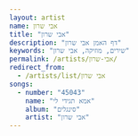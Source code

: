 ```yaml
---
layout: artist
name: אבי שרון
title: "אבי שרון"
description: "דף האמן אבי שרון"
keywords: "שירים, מוזיקה, אבי שרון"
permalink: /artists/אבי-שרון/
redirect_from:
  - /artists/list/אבי שרון
songs:
  - number: "45043"
    name: "אמא תגידי לי"
    album: "סינגלים"
    artist: "אבי שרון"
---
```

